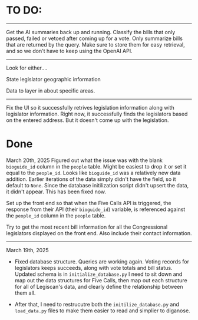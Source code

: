 # TO DO:


--------

Get the AI summaries back up and running. Classify the bills that only passed, failed or vetoed after coming up for a vote. Only summarize bills that are returned by the query. Make sure to store them for easy retrieval, and so we don't have to keep using the OpenAI API.

--------

Look for either....

State legislator geographic information

Data to layer in about specific areas.

--------

Fix the UI so it successfully retrives legislation information along with legislator information. Right now, it successfully finds the legislators based on the entered address. But it doesn't come up with the legislation. 


# Done
March 20th, 2025
Figured out what the issue was with the blank `bioguide_id` column in the `people` table. Might be easiest to drop it or set it equal to the `people_id`. Looks like `bioguide_id` was a relatively new data addition. Earlier iterations of the data simply didn't have the field, so it default to `None`. Since the database initilization script didn't upsert the data, it didn't appear. This has been fixed now.

Set up the front end so that when the Five Calls API is triggered, the response from their API (their `bioguide_id`) variable, is referenced against the `people_id` column in the `people` table.

Try to get the most recent bill information for all the Congressional legislators displayed on the front end. Also include their contact information.


-------------------------------------
March 19th, 2025
- Fixed database structure. Queries are working again. Voting records for legislators keeps succeeds, along with vote totals and bill status. Updated schema is in `initialize_database.py` I need to sit down and map out the data structures for Five Calls, then map out each structure for all of Legiscan's data, and clearly define the relationship between them all.

- After that, I need to restrucutre both the `initilize_database.py` and `load_data.py` files to make them easier to read and simplier to diganose.